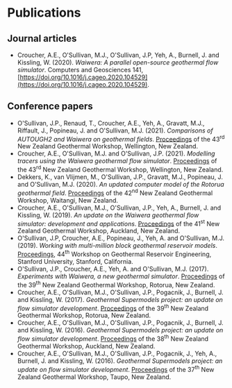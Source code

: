 # Publications

## Journal articles

- Croucher, A.E., O'Sullivan, M.J., O'Sullivan, J.P, Yeh, A., Burnell, J. and Kissling, W. (2020). *Waiwera: A parallel open-source geothermal flow simulator*. Computers and Geosciences 141, [https://doi.org/10.1016/j.cageo.2020.104529](https://doi.org/10.1016/j.cageo.2020.104529).

## Conference papers

- O'Sullivan, J.P., Renaud, T., Croucher, A.E., Yeh, A., Gravatt, M.J., Riffault, J., Popineau, J. and O'Sullivan, M.J. (2021). *Comparisons of AUTOUGH2 and Waiwera on geothermal fields*. [Proceedings](http://www.geothermal-energy.org/pdf/IGAstandard/NZGW/2021/69.pdf) of the 43<sup>rd</sup> New Zealand Geothermal Workshop, Wellington, New Zealand.
- Croucher, A.E., O'Sullivan, M.J. and O'Sullivan, J.P. (2021). *Modelling tracers using the Waiwera geothermal flow simulator*. [Proceedings](http://www.geothermal-energy.org/pdf/IGAstandard/NZGW/2021/63.pdf) of the 43<sup>rd</sup> New Zealand Geothermal Workshop, Wellington, New Zealand.
- Dekkers, K., van Vlijmen, M., O'Sullivan, J.P., Gravatt, M.J., Popineau, J. and O'Sullivan, M.J. (2020). *An updated computer model of the Rotorua geothermal field*. [Proceedings](http://www.geothermal-energy.org/pdf/IGAstandard/NZGW/2020/012.pdf) of the 42<sup>nd</sup> New Zealand Geothermal Workshop, Waitangi, New Zealand.
- Croucher, A.E., O'Sullivan, M.J., O'Sullivan, J.P., Yeh, A., Burnell, J. and Kissling, W. (2019). *An update on the Waiwera geothermal flow simulator: development and applications*. [Proceedings](https://www.geothermal-energy.org/pdf/IGAstandard/NZGW/2019/042.pdf) of the 41<sup>st</sup> New Zealand Geothermal Workshop, Auckland, New Zealand.
- O'Sullivan, J.P, Croucher, A.E., Popineau, J., Yeh, A. and O'Sullivan, M.J. (2019). *Working with multi-million block geothermal reservoir models*. [Proceedings](https://pangea.stanford.edu/ERE/pdf/IGAstandard/SGW/2019/Osullivan.pdf), 44<sup>th</sup> Workshop on Geothermal Reservoir Engineering, Stanford University, Stanford, California.
- O'Sullivan, J.P., Croucher, A.E., Yeh, A. and O'Sullivan, M.J. (2017). *Experiments with Waiwera, a new geothermal simulator*. [Proceedings](https://www.geothermal-energy.org/pdf/IGAstandard/NZGW/2017/087_OSullivan_Final.pdf) of the 39<sup>th</sup> New Zealand Geothermal Workshop, Rotorua, New Zealand.
- Croucher, A.E., O'Sullivan, M.J., O'Sullivan, J.P., Pogacnik, J., Burnell, J. and Kissling, W. (2017). *Geothermal Supermodels project: an update on flow simulator development*. [Proceedings](https://www.geothermal-energy.org/pdf/IGAstandard/NZGW/2017/056_Croucher-Final.pdf) of the 39<sup>th</sup> New Zealand Geothermal Workshop, Rotorua, New Zealand.
- Croucher, A.E., O'Sullivan, M.J., O'Sullivan, J.P., Pogacnik, J., Burnell, J. and Kissling, W. (2016). *Geothermal Supermodels project: an update on flow simulator development*. [Proceedings](https://www.geothermal-energy.org/pdf/IGAstandard/NZGW/2016/103_Croucher_Final.pdf) of the 38<sup>th</sup> New Zealand Geothermal Workshop, Auckland, New Zealand.
- Croucher, A.E., O'Sullivan, M.J., O'Sullivan, J.P., Pogacnik, J., Yeh, A., Burnell, J. and Kissling, W. (2016). *Geothermal Supermodels project: an update on flow simulator development*. [Proceedings](https://www.geothermal-energy.org/pdf/IGAstandard/NZGW/2015/71_Croucher.pdf) of the 37<sup>th</sup> New Zealand Geothermal Workshop, Taupo, New Zealand.
